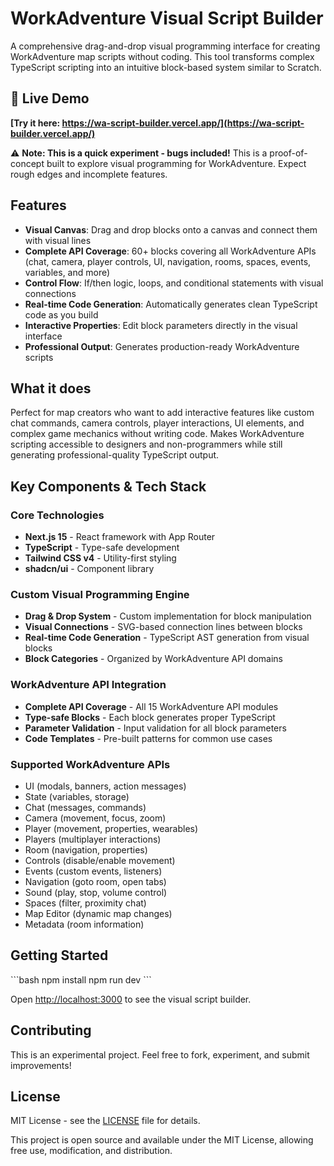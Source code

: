 # WorkAdventure Visual Script Builder

A comprehensive drag-and-drop visual programming interface for creating WorkAdventure map scripts without coding. This tool transforms complex TypeScript scripting into an intuitive block-based system similar to Scratch.

## 🚀 Live Demo

**[Try it here: https://wa-script-builder.vercel.app/](https://wa-script-builder.vercel.app/)**

⚠️ **Note: This is a quick experiment - bugs included!** This is a proof-of-concept built to explore visual programming for WorkAdventure. Expect rough edges and incomplete features.

## Features

- **Visual Canvas**: Drag and drop blocks onto a canvas and connect them with visual lines
- **Complete API Coverage**: 60+ blocks covering all WorkAdventure APIs (chat, camera, player controls, UI, navigation, rooms, spaces, events, variables, and more)
- **Control Flow**: If/then logic, loops, and conditional statements with visual connections
- **Real-time Code Generation**: Automatically generates clean TypeScript code as you build
- **Interactive Properties**: Edit block parameters directly in the visual interface
- **Professional Output**: Generates production-ready WorkAdventure scripts

## What it does

Perfect for map creators who want to add interactive features like custom chat commands, camera controls, player interactions, UI elements, and complex game mechanics without writing code. Makes WorkAdventure scripting accessible to designers and non-programmers while still generating professional-quality TypeScript output.

## Key Components & Tech Stack

### Core Technologies
- **Next.js 15** - React framework with App Router
- **TypeScript** - Type-safe development
- **Tailwind CSS v4** - Utility-first styling
- **shadcn/ui** - Component library

### Custom Visual Programming Engine
- **Drag & Drop System** - Custom implementation for block manipulation
- **Visual Connections** - SVG-based connection lines between blocks
- **Real-time Code Generation** - TypeScript AST generation from visual blocks
- **Block Categories** - Organized by WorkAdventure API domains

### WorkAdventure API Integration
- **Complete API Coverage** - All 15 WorkAdventure API modules
- **Type-safe Blocks** - Each block generates proper TypeScript
- **Parameter Validation** - Input validation for all block parameters
- **Code Templates** - Pre-built patterns for common use cases

### Supported WorkAdventure APIs
- UI (modals, banners, action messages)
- State (variables, storage)
- Chat (messages, commands)
- Camera (movement, focus, zoom)
- Player (movement, properties, wearables)
- Players (multiplayer interactions)
- Room (navigation, properties)
- Controls (disable/enable movement)
- Events (custom events, listeners)
- Navigation (goto room, open tabs)
- Sound (play, stop, volume control)
- Spaces (filter, proximity chat)
- Map Editor (dynamic map changes)
- Metadata (room information)

## Getting Started

\`\`\`bash
npm install
npm run dev
\`\`\`

Open [http://localhost:3000](http://localhost:3000) to see the visual script builder.

## Contributing

This is an experimental project. Feel free to fork, experiment, and submit improvements!

## License

MIT License - see the [LICENSE](LICENSE) file for details.

This project is open source and available under the MIT License, allowing free use, modification, and distribution.
